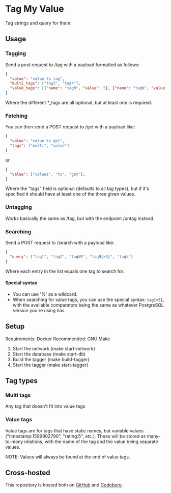 # Tag My Value

Tag strings and query for them.

## Usage

### Tagging

Send a post request to /tag with a payload formatted as follows:
```json
{
  "value": "value to tag",
  "multi_tags": ["tag3", "tag4"],
  "value_tags": [{"name": "tagN", "value": 5}, {"name": "tagN", "value": 6}]
}
```
Where the different *_tags are all optional, but at least one is required.

### Fetching

You can then send a POST request to /get with a payload like:
```json
{
  "value": "value to get",
  "tags": ["multi", "value"]
}
```
or
```json
{
  "value": ["values", "to", "get"],
}
```
Where the "tags" field is optional (defaults to all tag types), but if it's specified it should have at least one of the three given values.

### Untagging

Works basically the same as /tag, but with the endpoint /untag instead.

### Searching

Send a POST request to /search with a payload like:
```json
{
  "query": ["tag1", "tag2", "tagN5", "tagN{>5}", "tag%"]
}
```
Where each entry in the list equals one tag to search for.

#### Special syntax

* You can use '%' as a wildcard.
* When searching for value tags, you can use the special syntax: `tag{>5}`, with the available comparators being the same as whatever PostgreSQL version you're using has.

## Setup

Requirements: Docker
Recommended: GNU Make

1. Start the network (make start-network)
2. Start the database (make start-db)
3. Build the tagger (make build-tagger)
4. Start the tagger (make start-tagger)

## Tag types

### Multi tags

Any tag that doesn't fit into value tags

### Value tags

Value tags are for tags that have static names, but variable values ("timestamp:1599902790", "rating:5", etc.). These will be stored as many-to-many relations, with the name of the tag and the value being separate values.  

NOTE: Values will always be found at the end of value tags.

## Cross-hosted
This repository is hosted both on [GitHub](https://github.com/TheNamlessGuy/tmv) and [Codeberg](https://codeberg.org/TheNamlessGuy/tmv).
